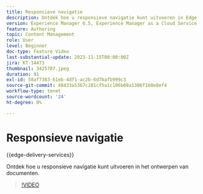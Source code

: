 ```yaml
---
title: Responsieve navigatie
description: Ontdek hoe u responsieve navigatie kunt uitvoeren in Edge Delivery Document authoring.
version: Experience Manager 6.5, Experience Manager as a Cloud Service
feature: Authoring
topic: Content Management
role: User
level: Beginner
doc-type: Feature Video
last-substantial-update: 2023-11-15T00:00:00Z
jira: KT-14473
thumbnail: 3425707.jpeg
duration: 91
exl-id: 58af7383-61eb-4df1-ac2b-6d7bafb999c3
source-git-commit: 48433a5367c281cf5a1c106b08a1306f1b0e8ef4
workflow-type: tm+mt
source-wordcount: '24'
ht-degree: 0%

---
```


# Responsieve navigatie

{{edge-delivery-services}}

Ontdek hoe u responsieve navigatie kunt uitvoeren in het ontwerpen van documenten.

>[!VIDEO](https://video.tv.adobe.com/v/3438173/?learn=on&captions=dut)
